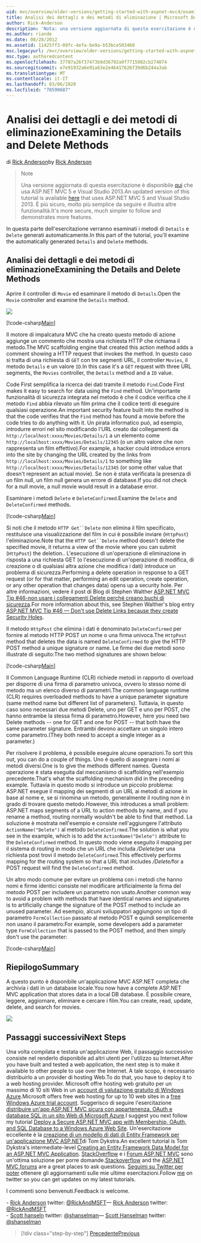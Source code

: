 ```yaml
---
uid: mvc/overview/older-versions/getting-started-with-aspnet-mvc4/examining-the-details-and-delete-methods
title: Analisi dei dettagli e dei metodi di eliminazione | Microsoft Docs
author: Rick-Anderson
description: 'Nota: una versione aggiornata di questa esercitazione è disponibile qui che usa ASP.NET MVC 5 e Visual Studio 2013. È più sicuro, molto più semplice da seguire e demo...'
ms.author: riande
ms.date: 08/28/2012
ms.assetid: 11425ff3-09fc-4efa-be9a-b53bce503460
msc.legacyurl: /mvc/overview/older-versions/getting-started-with-aspnet-mvc4/examining-the-details-and-delete-methods
msc.type: authoredcontent
ms.openlocfilehash: 37787a26f37473b9d36792a9f7715982cb274074
ms.sourcegitcommit: e7e91932a6e91a63e2e46417626f39d6b244a3ab
ms.translationtype: MT
ms.contentlocale: it-IT
ms.lasthandoff: 03/06/2020
ms.locfileid: "78599687"
---
```

# <a name="examining-the-details-and-delete-methods"></a><span data-ttu-id="142e9-104">Analisi dei dettagli e dei metodi di eliminazione</span><span class="sxs-lookup"><span data-stu-id="142e9-104">Examining the Details and Delete Methods</span></span>

<span data-ttu-id="142e9-105">di [Rick Anderson](https://twitter.com/RickAndMSFT)</span><span class="sxs-lookup"><span data-stu-id="142e9-105">by [Rick Anderson](https://twitter.com/RickAndMSFT)</span></span>

> > [!NOTE]
> > <span data-ttu-id="142e9-106">Una versione aggiornata di questa esercitazione è disponibile [qui](../../getting-started/introduction/getting-started.md) che usa ASP.NET MVC 5 e Visual Studio 2013.</span><span class="sxs-lookup"><span data-stu-id="142e9-106">An updated version of this tutorial is available [here](../../getting-started/introduction/getting-started.md) that uses ASP.NET MVC 5 and Visual Studio 2013.</span></span> <span data-ttu-id="142e9-107">È più sicuro, molto più semplice da seguire e illustra altre funzionalità.</span><span class="sxs-lookup"><span data-stu-id="142e9-107">It's more secure, much simpler to follow and demonstrates more features.</span></span>

<span data-ttu-id="142e9-108">In questa parte dell'esercitazione verranno esaminati i metodi di `Details` e `Delete` generati automaticamente.</span><span class="sxs-lookup"><span data-stu-id="142e9-108">In this part of the tutorial, you'll examine the automatically generated `Details` and `Delete` methods.</span></span>

## <a name="examining-the-details-and-delete-methods"></a><span data-ttu-id="142e9-109">Analisi dei dettagli e dei metodi di eliminazione</span><span class="sxs-lookup"><span data-stu-id="142e9-109">Examining the Details and Delete Methods</span></span>

<span data-ttu-id="142e9-110">Aprire il controller di `Movie` ed esaminare il metodo di `Details`.</span><span class="sxs-lookup"><span data-stu-id="142e9-110">Open the `Movie` controller and examine the `Details` method.</span></span>

![](examining-the-details-and-delete-methods/_static/image1.png)

[!code-csharp[Main](examining-the-details-and-delete-methods/samples/sample1.cs)]

<span data-ttu-id="142e9-111">Il motore di impalcatura MVC che ha creato questo metodo di azione aggiunge un commento che mostra una richiesta HTTP che richiama il metodo.</span><span class="sxs-lookup"><span data-stu-id="142e9-111">The MVC scaffolding engine that created this action method adds a comment showing a HTTP request that invokes the method.</span></span> <span data-ttu-id="142e9-112">In questo caso si tratta di una richiesta di `GET` con tre segmenti URL, il controller `Movies`, il metodo `Details` e un valore `ID`.</span><span class="sxs-lookup"><span data-stu-id="142e9-112">In this case it's a `GET` request with three URL segments, the `Movies` controller, the `Details` method and a `ID` value.</span></span>

<span data-ttu-id="142e9-113">Code First semplifica la ricerca dei dati tramite il metodo `Find`.</span><span class="sxs-lookup"><span data-stu-id="142e9-113">Code First makes it easy to search for data using the `Find` method.</span></span> <span data-ttu-id="142e9-114">Un'importante funzionalità di sicurezza integrata nel metodo è che il codice verifica che il metodo `Find` abbia rilevato un film prima che il codice tenti di eseguire qualsiasi operazione.</span><span class="sxs-lookup"><span data-stu-id="142e9-114">An important security feature built into the method is that the code verifies that the `Find` method has found a movie before the code tries to do anything with it.</span></span> <span data-ttu-id="142e9-115">Un pirata informatico può, ad esempio, introdurre errori nel sito modificando l'URL creato dai collegamenti da `http://localhost:xxxx/Movies/Details/1` a un elemento come `http://localhost:xxxx/Movies/Details/12345` (o un altro valore che non rappresenta un film effettivo).</span><span class="sxs-lookup"><span data-stu-id="142e9-115">For example, a hacker could introduce errors into the site by changing the URL created by the links from `http://localhost:xxxx/Movies/Details/1` to something like `http://localhost:xxxx/Movies/Details/12345` (or some other value that doesn't represent an actual movie).</span></span> <span data-ttu-id="142e9-116">Se non è stata verificata la presenza di un film null, un film null genera un errore di database.</span><span class="sxs-lookup"><span data-stu-id="142e9-116">If you did not check for a null movie, a null movie would result in a database error.</span></span>

<span data-ttu-id="142e9-117">Esaminare i metodi `Delete` e `DeleteConfirmed`.</span><span class="sxs-lookup"><span data-stu-id="142e9-117">Examine the `Delete` and `DeleteConfirmed` methods.</span></span>

[!code-csharp[Main](examining-the-details-and-delete-methods/samples/sample2.cs?highlight=17)]

<span data-ttu-id="142e9-118">Si noti che il metodo `HTTP Get``Delete` non elimina il film specificato, restituisce una visualizzazione del film in cui è possibile inviare (`HttpPost`) l'eliminazione.</span><span class="sxs-lookup"><span data-stu-id="142e9-118">Note that the `HTTP Get``Delete` method doesn't delete the specified movie, it returns a view of the movie where you can submit (`HttpPost`) the deletion..</span></span> <span data-ttu-id="142e9-119">L'esecuzione di un'operazione di eliminazione in risposta a una richiesta GET (o l'esecuzione di un'operazione di modifica, di creazione o di qualsiasi altra azione che modifica i dati) introduce un problema di sicurezza.</span><span class="sxs-lookup"><span data-stu-id="142e9-119">Performing a delete operation in response to a GET request (or for that matter, performing an edit operation, create operation, or any other operation that changes data) opens up a security hole.</span></span> <span data-ttu-id="142e9-120">Per altre informazioni, vedere il post di Blog di Stephen Walther [ASP.NET MVC Tip #46-non usare i collegamenti Delete perché creano buchi di sicurezza](http://stephenwalther.com/blog/archive/2009/01/21/asp.net-mvc-tip-46-ndash-donrsquot-use-delete-links-because.aspx).</span><span class="sxs-lookup"><span data-stu-id="142e9-120">For more information about this, see Stephen Walther's blog entry [ASP.NET MVC Tip #46 — Don't use Delete Links because they create Security Holes](http://stephenwalther.com/blog/archive/2009/01/21/asp.net-mvc-tip-46-ndash-donrsquot-use-delete-links-because.aspx).</span></span>

<span data-ttu-id="142e9-121">Il metodo `HttpPost` che elimina i dati è denominato `DeleteConfirmed` per fornire al metodo HTTP POST un nome o una firma univoca.</span><span class="sxs-lookup"><span data-stu-id="142e9-121">The `HttpPost` method that deletes the data is named `DeleteConfirmed` to give the HTTP POST method a unique signature or name.</span></span> <span data-ttu-id="142e9-122">Le firme dei due metodi sono illustrate di seguito:</span><span class="sxs-lookup"><span data-stu-id="142e9-122">The two method signatures are shown below:</span></span>

[!code-csharp[Main](examining-the-details-and-delete-methods/samples/sample3.cs)]

<span data-ttu-id="142e9-123">Il Common Language Runtime (CLR) richiede metodi in rapporto di overload per disporre di una firma di parametro univoca, ovvero lo stesso nome di metodo ma un elenco diverso di parametri.</span><span class="sxs-lookup"><span data-stu-id="142e9-123">The common language runtime (CLR) requires overloaded methods to have a unique parameter signature (same method name but different list of parameters).</span></span> <span data-ttu-id="142e9-124">Tuttavia, in questo caso sono necessari due metodi Delete, uno per GET e uno per POST, che hanno entrambe la stessa firma di parametro.</span><span class="sxs-lookup"><span data-stu-id="142e9-124">However, here you need two Delete methods -- one for GET and one for POST -- that both have the same parameter signature.</span></span> <span data-ttu-id="142e9-125">Entrambi devono accettare un singolo intero come parametro.</span><span class="sxs-lookup"><span data-stu-id="142e9-125">(They both need to accept a single integer as a parameter.)</span></span>

<span data-ttu-id="142e9-126">Per risolvere il problema, è possibile eseguire alcune operazioni.</span><span class="sxs-lookup"><span data-stu-id="142e9-126">To sort this out, you can do a couple of things.</span></span> <span data-ttu-id="142e9-127">Uno è quello di assegnare i nomi ai metodi diversi.</span><span class="sxs-lookup"><span data-stu-id="142e9-127">One is to give the methods different names.</span></span> <span data-ttu-id="142e9-128">Questa operazione è stata eseguita dal meccanismo di scaffolding nell'esempio precedente.</span><span class="sxs-lookup"><span data-stu-id="142e9-128">That's what the scaffolding mechanism did in the preceding example.</span></span> <span data-ttu-id="142e9-129">Tuttavia in questo modo si introduce un piccolo problema: ASP.NET esegue il mapping dei segmenti di un URL ai metodi di azione in base al nome e, se si rinomina un metodo, generalmente il routing non è in grado di trovare questo metodo.</span><span class="sxs-lookup"><span data-stu-id="142e9-129">However, this introduces a small problem: ASP.NET maps segments of a URL to action methods by name, and if you rename a method, routing normally wouldn't be able to find that method.</span></span> <span data-ttu-id="142e9-130">La soluzione è mostrata nell'esempio e consiste nell'aggiungere l'attributo `ActionName("Delete")` al metodo `DeleteConfirmed`.</span><span class="sxs-lookup"><span data-stu-id="142e9-130">The solution is what you see in the example, which is to add the `ActionName("Delete")` attribute to the `DeleteConfirmed` method.</span></span> <span data-ttu-id="142e9-131">In questo modo viene eseguito il mapping per il sistema di routing in modo che un URL che includa <em>/Delete/</em>per una richiesta post trovi il metodo `DeleteConfirmed`.</span><span class="sxs-lookup"><span data-stu-id="142e9-131">This effectively performs mapping for the routing system so that a URL that includes <em>/Delete/</em>for a POST request will find the `DeleteConfirmed` method.</span></span>

<span data-ttu-id="142e9-132">Un altro modo comune per evitare un problema con i metodi che hanno nomi e firme identici consiste nel modificare artificialmente la firma del metodo POST per includere un parametro non usato.</span><span class="sxs-lookup"><span data-stu-id="142e9-132">Another common way to avoid a problem with methods that have identical names and signatures is to artificially change the signature of the POST method to include an unused parameter.</span></span> <span data-ttu-id="142e9-133">Ad esempio, alcuni sviluppatori aggiungono un tipo di parametro `FormCollection` passato al metodo POST e quindi semplicemente non usano il parametro:</span><span class="sxs-lookup"><span data-stu-id="142e9-133">For example, some developers add a parameter type `FormCollection` that is passed to the POST method, and then simply don't use the parameter:</span></span>

[!code-csharp[Main](examining-the-details-and-delete-methods/samples/sample4.cs)]

## <a name="summary"></a><span data-ttu-id="142e9-134">Riepilogo</span><span class="sxs-lookup"><span data-stu-id="142e9-134">Summary</span></span>

<span data-ttu-id="142e9-135">A questo punto è disponibile un'applicazione MVC ASP.NET completa che archivia i dati in un database locale.</span><span class="sxs-lookup"><span data-stu-id="142e9-135">You now have a complete ASP.NET MVC application that stores data in a local DB database.</span></span> <span data-ttu-id="142e9-136">È possibile creare, leggere, aggiornare, eliminare e cercare i film.</span><span class="sxs-lookup"><span data-stu-id="142e9-136">You can create, read, update, delete, and search for movies.</span></span>

![](examining-the-details-and-delete-methods/_static/image2.png)

## <a name="next-steps"></a><span data-ttu-id="142e9-137">Passaggi successivi</span><span class="sxs-lookup"><span data-stu-id="142e9-137">Next Steps</span></span>

<span data-ttu-id="142e9-138">Una volta compilata e testata un'applicazione Web, il passaggio successivo consiste nel renderlo disponibile ad altri utenti per l'utilizzo su Internet.</span><span class="sxs-lookup"><span data-stu-id="142e9-138">After you have built and tested a web application, the next step is to make it available to other people to use over the Internet.</span></span> <span data-ttu-id="142e9-139">A tale scopo, è necessario distribuirlo a un provider di hosting Web.</span><span class="sxs-lookup"><span data-stu-id="142e9-139">To do that, you have to deploy it to a web hosting provider.</span></span> <span data-ttu-id="142e9-140">Microsoft offre hosting web gratuito per un massimo di 10 siti Web in un [account di valutazione gratuito di Windows Azure](https://www.windowsazure.com/pricing/free-trial/?WT.mc_id=A443DD604).</span><span class="sxs-lookup"><span data-stu-id="142e9-140">Microsoft offers free web hosting for up to 10 web sites in a [free Windows Azure trial account](https://www.windowsazure.com/pricing/free-trial/?WT.mc_id=A443DD604).</span></span> <span data-ttu-id="142e9-141">Suggerisco di seguire l'esercitazione [distribuire un'app ASP.NET MVC sicura con appartenenza, OAuth e database SQL in un sito Web di Microsoft Azure](https://docs.microsoft.com/aspnet/core/security/authorization/secure-data).</span><span class="sxs-lookup"><span data-stu-id="142e9-141">I suggest you next follow my tutorial [Deploy a Secure ASP.NET MVC app with Membership, OAuth, and SQL Database to a Windows Azure Web Site](https://docs.microsoft.com/aspnet/core/security/authorization/secure-data).</span></span> <span data-ttu-id="142e9-142">Un'esercitazione eccellente è la [creazione di un modello di dati di Entity Framework per un'applicazione MVC ASP.NET](../../getting-started/getting-started-with-ef-using-mvc/creating-an-entity-framework-data-model-for-an-asp-net-mvc-application.md)di Tom Dykstra.</span><span class="sxs-lookup"><span data-stu-id="142e9-142">An excellent tutorial is Tom Dykstra's intermediate-level [Creating an Entity Framework Data Model for an ASP.NET MVC Application](../../getting-started/getting-started-with-ef-using-mvc/creating-an-entity-framework-data-model-for-an-asp-net-mvc-application.md).</span></span> <span data-ttu-id="142e9-143">[StackOverflow](http://stackoverflow.com/help) e i [Forum ASP.NET MVC](https://forums.asp.net/1146.aspx) sono un'ottima soluzione per porre domande.</span><span class="sxs-lookup"><span data-stu-id="142e9-143">[Stackoverflow](http://stackoverflow.com/help) and the [ASP.NET MVC forums](https://forums.asp.net/1146.aspx) are a great places to ask questions.</span></span> <span data-ttu-id="142e9-144">[Seguimi su Twitter per poter](https://twitter.com/RickAndMSFT) ottenere gli aggiornamenti sulle mie ultime esercitazioni.</span><span class="sxs-lookup"><span data-stu-id="142e9-144">Follow [me](https://twitter.com/RickAndMSFT) on twitter so you can get updates on my latest tutorials.</span></span>

<span data-ttu-id="142e9-145">I commenti sono benvenuti.</span><span class="sxs-lookup"><span data-stu-id="142e9-145">Feedback is welcome.</span></span>

<span data-ttu-id="142e9-146">\- [Rick Anderson](https://blogs.msdn.com/rickAndy) twitter: [@RickAndMSFT](https://twitter.com/RickAndMSFT)</span><span class="sxs-lookup"><span data-stu-id="142e9-146">— [Rick Anderson](https://blogs.msdn.com/rickAndy) twitter: [@RickAndMSFT](https://twitter.com/RickAndMSFT)</span></span>  
<span data-ttu-id="142e9-147">\- [Scott hanseln](http://www.hanselman.com/blog/) twitter: [@shanselman](https://twitter.com/shanselman)</span><span class="sxs-lookup"><span data-stu-id="142e9-147">— [Scott Hanselman](http://www.hanselman.com/blog/) twitter: [@shanselman](https://twitter.com/shanselman)</span></span>

> [!div class="step-by-step"]
> [<span data-ttu-id="142e9-148">Precedente</span><span class="sxs-lookup"><span data-stu-id="142e9-148">Previous</span></span>](adding-validation-to-the-model.md)
